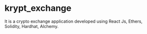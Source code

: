 # krypt_exchange

It is a crypto exchange application developed using React Js, Ethers, Solidity, Hardhat, Alchemy.
